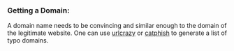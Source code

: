 
### Getting a Domain:

A domain name needs to be convincing and similar enough to the domain of the legitimate website. One can use [urlcrazy](https://github.com/urbanadventurer/urlcrazy) or [catphish](https://github.com/ring0lab/catphish) to generate a list of typo domains.

